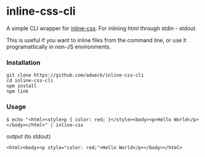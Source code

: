 # inline-css-cli

A simple CLI wrapper for [inline-css](https://www.npmjs.com/package/inline-css). For inlining html through stdin - stdout.

This is useful if you want to inline files from the command line, or use it programattically in non-JS environments.

### Installation

```
git clone https://github.com/adueck/inline-css-cli
cd inline-css-cli
npm install
npm link
```

### Usage

```
$ echo "<html><style>p { color: red; }</style><body><p>Hello World</p></body></html>" | inline-css
```

output (to stdout)

```
<html><body><p style="color: red;">Hello World</p></body></html>
```


